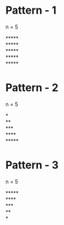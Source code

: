 # Pattern - 1

n = 5</br>

\*\*\*\*\*</br>
\*\*\*\*\*</br>
\*\*\*\*\*</br>
\*\*\*\*\*</br>
\*\*\*\*\*

# Pattern - 2

n = 5</br>

\*</br>
\*\*</br>
\*\*\*</br>
\*\*\*\*</br>
\*\*\*\*\*</br>

# Pattern - 3

n = 5</br>

\*\*\*\*\*</br>
\*\*\*\*</br>
\*\*\*</br>
\*\*</br> \*
